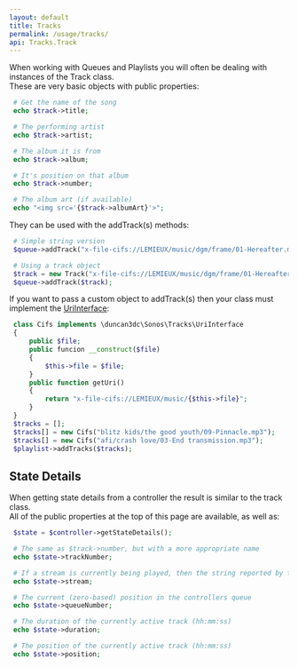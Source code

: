 ```yaml
---
layout: default
title: Tracks
permalink: /usage/tracks/
api: Tracks.Track
---
```


When working with Queues and Playlists you will often be dealing with instances of the Track class.  
These are very basic objects with public properties:

~~~php
 # Get the name of the song
 echo $track->title;

 # The performing artist
 echo $track->artist;

 # The album it is from
 echo $track->album;

 # It's position on that album
 echo $track->number;

 # The album art (if available)
 echo "<img src='{$track->albumArt}'>";
~~~


They can be used with the addTrack(s) methods:

~~~php
 # Simple string version
 $queue->addTrack("x-file-cifs://LEMIEUX/music/dgm/frame/01-Hereafter.mp3");

 # Using a track object
 $track = new Track("x-file-cifs://LEMIEUX/music/dgm/frame/01-Hereafter.mp3")
 $queue->addTrack($track);
~~~


If you want to pass a custom object to addTrack(s) then your class must implement the <a href='{{ site.baseurl }}/api/classes/duncan3dc.Sonos.Tracks.UriInterface.html'>UriInterface</a>:

~~~php
 class Cifs implements \duncan3dc\Sonos\Tracks\UriInterface
 {
     public $file;
     public funcion __construct($file)
     {
         $this->file = $file;
     }
     public function getUri()
     {
         return "x-file-cifs://LEMIEUX/music/{$this->file}";
     }
 }
 $tracks = [];
 $tracks[] = new Cifs("blitz kids/the good youth/09-Pinnacle.mp3");
 $tracks[] = new Cifs("afi/crash love/03-End transmission.mp3");
 $playlist->addTracks($tracks);
~~~


## State Details

When getting state details from a controller the result is similar to the track class.  
All of the public properties at the top of this page are available, as well as:

~~~php
 $state = $controller->getStateDetails();

 # The same as $track->number, but with a more appropriate name
 echo $state->trackNumber;

 # If a stream is currently being played, then the string reported by the stream (otherwise null)
 echo $state->stream;

 # The current (zero-based) position in the controllers queue
 echo $state->queueNumber;

 # The duration of the currently active track (hh:mm:ss)
 echo $state->duration;

 # The position of the currently active track (hh:mm:ss)
 echo $state->position;
~~~
